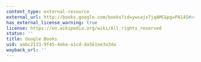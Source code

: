 ```yaml
---
content_type: external-resource
external_url: http://books.google.com/books?id=ywsajx7jqAMC&pg=PA145#v=onepage
has_external_license_warning: true
license: https://en.wikipedia.org/wiki/All_rights_reserved
status: ''
title: Google Books
uid: aabc2133-9f45-4eba-a1cd-da561ee3a3da
wayback_url: ''
---
```

